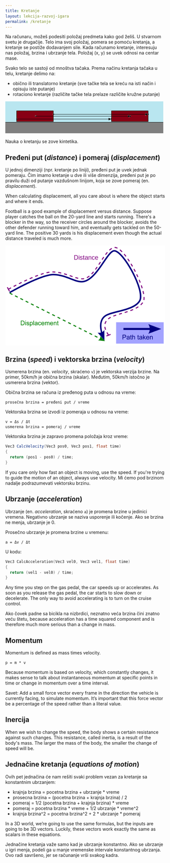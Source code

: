 ```yaml
---
title: Kretanje
layout: lekcija-razvoj-igara
permalink: /kretanje
---
```


Na računaru, možeš podesiti položaj predmeta kako god želiš. U stvarnom svetu je drugačije. Telo ima svoj položaj, pomera se pomoću kretanja, a kretanje se postiže dodavanjem sile. Kada računamo kretanje, interesuju nas položaj, brzina i ubrzanje tela. Položaj (x, y) se uvek odnosi na centar mase.

Svako telo se sastoji od mnoštva tačaka. Prema načinu kretanja tačaka u telu, kretanje delimo na:
* obično ili translatorno kretanje (sve tačke tela se kreću na isti način i opisuju iste putanje)
* rotaciono kretanje (različite tačke tela prelaze različite kružne putanje)

![](/images/razvoj-igara/translatorno-kretanje.png)

Nauka o kretanju se zove kintetika.

## Pređeni put (*distance*) i pomeraj (*displacement*)

U jednoj dimenziji (npr. kretanje po liniji), pređeni put je uvek jednak pomeraju. Čim imamo kretanje u dve ili više dimenzija, pređeni put je po pravilu duži od putanje vazdušnom linijom, koja se zove pomeraj (en. *displacement*).

When calculating displacement, all you care about is where the object starts and where it ends.

Football is a good example of displacement versus distance. Suppose player catches the ball on the 20-yard line and starts running. There's a blocker in the way, so the receiver circles around the blocker, avoids the other defender running toward him, and eventually gets tackled on the 50-yard line. The positive 30 yards is his displacement even though the actual distance traveled is much more.

![distance-vs-displacement](/images/razvoj-igara/distance-vs-displacement.png)

## Brzina (*speed*) i vektorska brzina (*velocity*)

Usmerena brzina (en. *velocity*, skraćeno `v`) je vektorska verzija brzine. Na primer, 50km/h je obična brzina (skalar). Međutim, 50km/h istočno je usmerena brzina (vektor).

Obična brzina se računa iz pređenog puta u odnosu na vreme:
```
prosečna brzina = pređeni put / vreme
```

Vektorska brzina se izvodi iz pomeraja u odnosu na vreme:
```
v = Δs / Δt
usmerena brzina = pomeraj / vreme
```

Vektorska brzina je zapravo promena položaja kroz vreme:

```java
Vec3 CalcVelocity(Vec3 pos0, Vec3 pos1, float time)
{
  return (pos1 - pos0) / time;
}
```

If you care only how fast an object is moving, use the speed. If you're trying to guide the motion of an object, always use velocity. Mi ćemo pod brzinom nadalje podrazumevati vektorsku brzinu.

## Ubrzanje (*acceleration*)

Ubrzanje (en. *acceleration*, skraćeno `a`) je promena brzine u jedinici vremena. Negativno ubrzanje se naziva usporenje ili kočenje. Ako se brzina ne menja, ubrzanje je 0.

Prosečno ubrzanje je promena brzine u vremenu:
```
a = Δv / Δt
```

U kodu:
```cpp
Vec3 CalcAcceleration(Vec3 vel0, Vec3 vel1, float time)
{
  return (vel1 - vel0) / time;
}
```

Any time you step on the gas pedal, the car speeds up or accelerates. As soon as you release the gas pedal, the car starts to slow down or decelerate. The only way to avoid accelerating is to turn on the cruise control.

Ako čovek padne sa bicikla na nizbrdici, neznatno veća brzina čini znatno veću štetu, because acceleration has a time squared component and is therefore much more serious than a change in mass.

## Momentum

Momentum is defined as mass times velocity.
```
p = m * v
```

Because momentum is based on velocity, which constantly changes, it makes sense to talk about instantaneous momentum at specific points in time or change in momentum over a time interval.

Savet: Add a small force vector every frame in the direction the vehicle is currently facing, to simulate momentum. It’s important that this force vector be a percentage of the speed rather than a literal value.

## Inercija

When we wish to change the speed, the body shows a certain resistance against such changes. This resistance, called inertia, is a result of the body's mass. The larger the mass of the body, the smaller the change of speed will be.

## Jednačine kretanja (*equations of motion*)

Ovih pet jednačina će nam rešiti svaki problem vezan za kretanje sa konstantnim ubrzanjem:

* krajnja brzina = pocetna brzina + ubrzanje * vreme
* prosecna brzina = (pocetna brzina + krajnja brzina) / 2
* pomeraj = 1/2 (pocetna brzina + krajnja brzina) * vreme
* pomeraj = pocetna brzina * vreme + 1/2 ubrzanje * vreme^2
* krajnja brzina^2 = pocetna brzina^2 + 2 * ubrzanje * pomeraj

In a 3D world, we’re going to use the same formulas, but the inputs are going to be 3D vectors. Luckily, these vectors work exactly the same as scalars in these equations.

Jednačine kretanja važe samo kad je ubrzanje konstantno. Ako se ubrzanje u igri menja, podeli ga u manje vremenske intervale konstantnog ubrzanja. Ovo radi savršeno, jer se računanje vrši svakog kadra.
